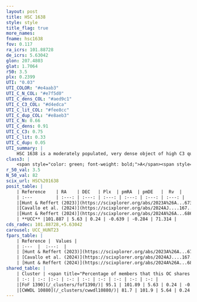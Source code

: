 ```yaml
---
layout: post
title: HSC 1638
style: style
title_flag: true
more_names: 
fname: hsc1638
fov: 0.117
ra_icrs: 101.88728
de_icrs: 5.63042
glon: 207.4803
glat: 1.7064
r50: 3.5
plx: 0.2399
UTI: "0.03"
UTI_COLOR: "#e4aab3"
UTI_C_N_COL: "#e7f5d0"
UTI_C_dens_COL: "#aed9c1"
UTI_C_C3_COL: "#d4edca"
UTI_C_lit_COL: "#fee8cc"
UTI_C_dup_COL: "#e8aeb3"
UTI_C_N: 0.66
UTI_C_dens: 0.91
UTI_C_C3: 0.75
UTI_C_lit: 0.33
UTI_C_dup: 0.05
UTI_summary: |
    HSC 1638 is a moderately populated, very dense object of high C3 quality. It was recently reported in the literature.<br><br><span style="color: #99180f; font-weight: bold;">Warning: </span>This is very likely a duplicate object, which shares a large percentage of members with at least one previously reported entry.
class3: |
    <span style="color: green; font-weight: bold;">A</span><span style="color: #FFC300; font-weight: bold;">B</span>
r_50_val: 3.5
N_50_val: 82
scix_url: HSC%201638
posit_table: |
    | Reference    | RA    | DEC   | Plx  | pmRA  | pmDE   |  Rv  |
    | :---         | :---: | :---: | :---: | :---: | :---: | :---: |
    |[Hunt & Reffert (2023)](https://scixplorer.org/abs/2023A%26A...673A.114H) | 101.889 | 5.631 | 0.243 | -0.634 | -0.296 | 58.24 |
    |[Cavallo et al. (2024)](https://scixplorer.org/abs/2024AJ....167...12C) | 101.893 | 5.627 | 0.237 | -- | -- | -- |
    |[Hunt & Reffert (2024)](https://scixplorer.org/abs/2024A%26A...686A..42H) | 101.889 | 5.631 | 0.243 | -0.634 | -0.296 | 58.24 |
    | **UCC** |101.887 | 5.63 | 0.24 | -0.639 | -0.284 | 71.314 | 
cds_radec: 101.88728,+5.63042
carousel: UCC_HUNT23
fpars_table: |
    | Reference |  Values |
    | :---  |  :---:  |
    | [Hunt & Reffert (2023)](https://scixplorer.org/abs/2023A%26A...673A.114H) | `AV50=1.368, diffAV50=2.37, MOD50=12.655, logAge50=8.328` |
    | [Cavallo et al. (2024)](https://scixplorer.org/abs/2024AJ....167...12C) | `AV50=1.61, dMod50=12.69, logAge50=7.81, [Fe/H]50=0.17` |
    | [Hunt & Reffert (2024)](https://scixplorer.org/abs/2024A%26A...686A..42H) | `MassJ=588.768` |
shared_table: |
    | Cluster | <span title="Percentage of members that this OC shares with the ones listed">%</span>   | RA   | DEC   | Plx   | pmRA  | pmDE  | Rv | UTI |
    | :-: | :-: |:-: | :-: | :-: | :-: | :-: | :-: | :-: |
    |[FoF 1390](/_clusters/fof1390/)| 95.1 | 101.89 | 5.63 | 0.24 | -0.63 | -0.29 | 71.31 |0.55 |
    |[CWWDL 10880](/_clusters/cwwdl10880/)| 81.7 | 101.9 | 5.64 | 0.24 | -0.63 | -0.28 | 93.37 |0.06 |
---
```

